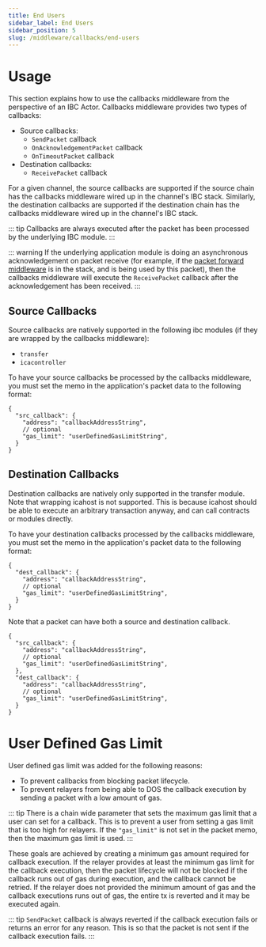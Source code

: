 ```yaml
---
title: End Users
sidebar_label: End Users
sidebar_position: 5
slug: /middleware/callbacks/end-users
---
```


# Usage

This section explains how to use the callbacks middleware from the perspective of an IBC Actor. Callbacks middleware provides two types of callbacks:

- Source callbacks:
    - `SendPacket` callback
    - `OnAcknowledgementPacket` callback
    - `OnTimeoutPacket` callback
- Destination callbacks:
    - `ReceivePacket` callback

For a given channel, the source callbacks are supported if the source chain has the callbacks middleware wired up in the channel's IBC stack. Similarly, the destination callbacks are supported if the destination chain has the callbacks middleware wired up in the channel's IBC stack.

::: tip
Callbacks are always executed after the packet has been processed by the underlying IBC module.
:::

::: warning
If the underlying application module is doing an asynchronous acknowledgement on packet receive (for example, if the [packet forward middleware](https://github.com/cosmos/ibc-apps/tree/main/middleware/packet-forward-middleware) is in the stack, and is being used by this packet), then the callbacks middleware will execute the `ReceivePacket` callback after the acknowledgement has been received.
:::

## Source Callbacks

Source callbacks are natively supported in the following ibc modules (if they are wrapped by the callbacks middleware):

- `transfer`
- `icacontroller`

To have your source callbacks be processed by the callbacks middleware, you must set the memo in the application's packet data to the following format:

```jsonc
{
  "src_callback": {
    "address": "callbackAddressString",
    // optional
    "gas_limit": "userDefinedGasLimitString",
  }
}
```

## Destination Callbacks

Destination callbacks are natively only supported in the transfer module. Note that wrapping icahost is not supported. This is because icahost should be able to execute an arbitrary transaction anyway, and can call contracts or modules directly.

To have your destination callbacks processed by the callbacks middleware, you must set the memo in the application's packet data to the following format:

```jsonc
{
  "dest_callback": {
    "address": "callbackAddressString",
    // optional
    "gas_limit": "userDefinedGasLimitString",
  }
}
```

Note that a packet can have both a source and destination callback.

```jsonc
{
  "src_callback": {
    "address": "callbackAddressString",
    // optional
    "gas_limit": "userDefinedGasLimitString",
  },
  "dest_callback": {
    "address": "callbackAddressString",
    // optional
    "gas_limit": "userDefinedGasLimitString",
  }
}
```

# User Defined Gas Limit

User defined gas limit was added for the following reasons:

- To prevent callbacks from blocking packet lifecycle.
- To prevent relayers from being able to DOS the callback execution by sending a packet with a low amount of gas.

::: tip
There is a chain wide parameter that sets the maximum gas limit that a user can set for a callback. This is to prevent a user from setting a gas limit that is too high for relayers. If the `"gas_limit"` is not set in the packet memo, then the maximum gas limit is used.
:::

These goals are achieved by creating a minimum gas amount required for callback execution. If the relayer provides at least the minimum gas limit for the callback execution, then the packet lifecycle will not be blocked if the callback runs out of gas during execution, and the callback cannot be retried. If the relayer does not provided the minimum amount of gas and the callback executions runs out of gas, the entire tx is reverted and it may be executed again.

::: tip
`SendPacket` callback is always reverted if the callback execution fails or returns an error for any reason. This is so that the packet is not sent if the callback execution fails.
:::

